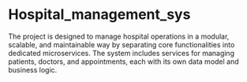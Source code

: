 # Hospital_management_sys
The project is designed to manage hospital operations in a modular, scalable, and maintainable way by separating core functionalities into dedicated microservices. The system includes services for managing patients, doctors, and appointments, each with its own data model and business logic.
